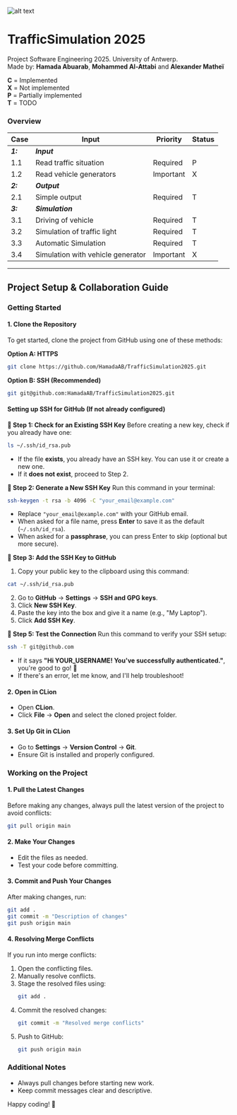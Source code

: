 ![alt text](https://upload.wikimedia.org/wikipedia/commons/e/e3/Universiteit_Antwerpen_logo.svg)

# TrafficSimulation 2025

Project Software Engineering 2025. University of Antwerp.\
Made by: **Hamada Abuarab**, **Mohammed Al-Attabi** and **Alexander Matheï**

**C** = Implemented\
**X** = Not implemented\
**P** = Partially implemented\
**T** = TODO

### Overview

| Case     | Input                             | Priority  | Status |
| -------- | --------------------------------- | --------- | ------ |
| ***1:*** | ***Input***                       |           |        |
| 1.1      | Read traffic situation            | Required  | P      |
| 1.2      | Read vehicle generators           | Important | X      |
| ***2:*** | ***Output***                      |           |        |
| 2.1      | Simple output                     | Required  | T      |
| ***3:*** | ***Simulation***                  |           |        |
| 3.1      | Driving of vehicle                | Required  | T      |
| 3.2      | Simulation of traffic light       | Required  | T      |
| 3.3      | Automatic Simulation              | Required  | T      |
| 3.4      | Simulation with vehicle generator | Important | X      |

---

## Project Setup & Collaboration Guide

### Getting Started

#### 1. Clone the Repository

To get started, clone the project from GitHub using one of these methods:

**Option A: HTTPS**
```sh
git clone https://github.com/HamadaAB/TrafficSimulation2025.git
```

**Option B: SSH (Recommended)**
```sh
git git@github.com:HamadaAB/TrafficSimulation2025.git
```

#### Setting up SSH for GitHub (If not already configured)

**🔹 Step 1: Check for an Existing SSH Key**
Before creating a new key, check if you already have one:

```sh
ls ~/.ssh/id_rsa.pub
```
* If the file **exists**, you already have an SSH key. You can use it or create a new one.
* If it **does not exist**, proceed to Step 2.

**🔹 Step 2: Generate a New SSH Key**
Run this command in your terminal:

```sh
ssh-keygen -t rsa -b 4096 -C "your_email@example.com"
```
* Replace `"your_email@example.com"` with your GitHub email.
* When asked for a file name, press **Enter** to save it as the default (`~/.ssh/id_rsa`).
* When asked for a **passphrase**, you can press Enter to skip (optional but more secure).

**🔹 Step 3: Add the SSH Key to GitHub**
1. Copy your public key to the clipboard using this command:

```sh
cat ~/.ssh/id_rsa.pub
```
2. Go to **GitHub** → **Settings** → **SSH and GPG keys**.
3. Click **New SSH Key**.
4. Paste the key into the box and give it a name (e.g., "My Laptop").
5. Click **Add SSH Key**.

**🔹 Step 5: Test the Connection**
Run this command to verify your SSH setup:

```sh
ssh -T git@github.com
```
* If it says **"Hi YOUR_USERNAME! You've successfully authenticated."**, you're good to go! 🎉
* If there's an error, let me know, and I'll help troubleshoot!

#### 2. Open in CLion

- Open **CLion**.
- Click **File** → **Open** and select the cloned project folder.

#### 3. Set Up Git in CLion

- Go to **Settings** → **Version Control** → **Git**.
- Ensure Git is installed and properly configured.

### Working on the Project

#### 1. Pull the Latest Changes

Before making any changes, always pull the latest version of the project to avoid conflicts:

```sh
git pull origin main
```

#### 2. Make Your Changes

- Edit the files as needed.
- Test your code before committing.

#### 3. Commit and Push Your Changes

After making changes, run:

```sh
git add .
git commit -m "Description of changes"
git push origin main
```
#### 4. Resolving Merge Conflicts

If you run into merge conflicts:

1. Open the conflicting files.
2. Manually resolve conflicts.
3. Stage the resolved files using:
   ```sh
   git add .
   ```
4. Commit the resolved changes:
   ```sh
   git commit -m "Resolved merge conflicts"
   ```
5. Push to GitHub:
   ```sh
   git push origin main
   ```

### Additional Notes

- Always pull changes before starting new work.
- Keep commit messages clear and descriptive.


Happy coding! 🚀
